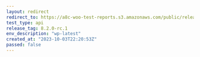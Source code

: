 ```yaml
---
layout: redirect
redirect_to: https://a8c-woo-test-reports.s3.amazonaws.com/public/release/8.2.0-rc.1/wp-latest/api/index.html
test_type: api
release_tag: 8.2.0-rc.1
env_description: "wp-latest"
created_at: "2023-10-03T22:20:53Z"
passed: false
---
```

